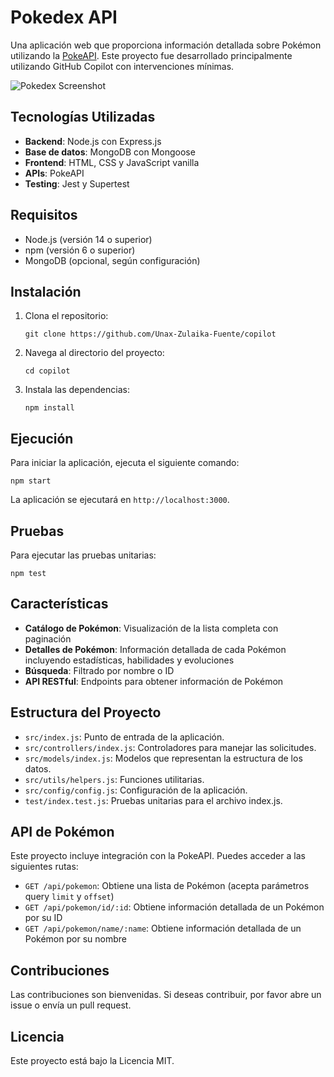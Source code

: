 # Pokedex API

Una aplicación web que proporciona información detallada sobre Pokémon utilizando la [PokeAPI](https://pokeapi.co/). Este proyecto fue desarrollado principalmente utilizando GitHub Copilot con intervenciones mínimas.

![Pokedex Screenshot](./public/img/screenshot.png)

## Tecnologías Utilizadas

- **Backend**: Node.js con Express.js
- **Base de datos**: MongoDB con Mongoose
- **Frontend**: HTML, CSS y JavaScript vanilla
- **APIs**: PokeAPI
- **Testing**: Jest y Supertest

## Requisitos

- Node.js (versión 14 o superior)
- npm (versión 6 o superior)
- MongoDB (opcional, según configuración)

## Instalación

1. Clona el repositorio:
   ```
   git clone https://github.com/Unax-Zulaika-Fuente/copilot
   ```
2. Navega al directorio del proyecto:
   ```
   cd copilot
   ```
3. Instala las dependencias:
   ```
   npm install
   ```

## Ejecución

Para iniciar la aplicación, ejecuta el siguiente comando:
```
npm start
```

La aplicación se ejecutará en `http://localhost:3000`.

## Pruebas

Para ejecutar las pruebas unitarias:
```
npm test
```

## Características

- **Catálogo de Pokémon**: Visualización de la lista completa con paginación
- **Detalles de Pokémon**: Información detallada de cada Pokémon incluyendo estadísticas, habilidades y evoluciones
- **Búsqueda**: Filtrado por nombre o ID
- **API RESTful**: Endpoints para obtener información de Pokémon

## Estructura del Proyecto

- `src/index.js`: Punto de entrada de la aplicación.
- `src/controllers/index.js`: Controladores para manejar las solicitudes.
- `src/models/index.js`: Modelos que representan la estructura de los datos.
- `src/utils/helpers.js`: Funciones utilitarias.
- `src/config/config.js`: Configuración de la aplicación.
- `test/index.test.js`: Pruebas unitarias para el archivo index.js.

## API de Pokémon

Este proyecto incluye integración con la PokeAPI. Puedes acceder a las siguientes rutas:

- `GET /api/pokemon`: Obtiene una lista de Pokémon (acepta parámetros query `limit` y `offset`)
- `GET /api/pokemon/id/:id`: Obtiene información detallada de un Pokémon por su ID
- `GET /api/pokemon/name/:name`: Obtiene información detallada de un Pokémon por su nombre

## Contribuciones

Las contribuciones son bienvenidas. Si deseas contribuir, por favor abre un issue o envía un pull request.

## Licencia

Este proyecto está bajo la Licencia MIT.
